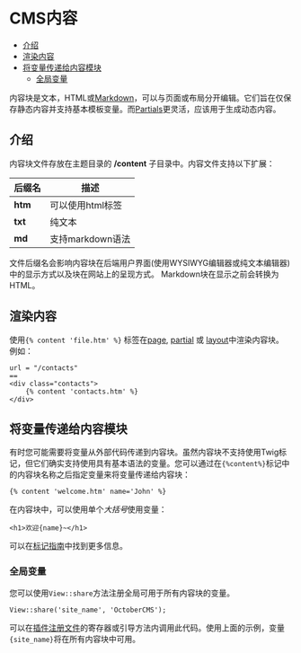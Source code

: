 # CMS内容

- [介绍](#introduction)
- [渲染内容](#rendering-content-blocks)
- [将变量传递给内容模块](#content-variables)
    - [全局变量](#content-global-variables)

内容块是文本，HTML或[Markdown](http://daringfireball.net/projects/markdown/syntax)，可以与页面或布局分开编辑。它们旨在仅保存静态内容并支持基本模板变量。而[Partials](cms-partials.md)更灵活，应该用于生成动态内容。

<a name="introduction"></a>
## 介绍

内容块文件存放在主题目录的 **/content** 子目录中。内容文件支持以下扩展：

后缀名 | 描述
------------- | -------------
**htm** | 可以使用html标签
**txt** | 纯文本
**md** | 支持markdown语法


文件后缀名会影响内容块在后端用户界面(使用WYSIWYG编辑器或纯文本编辑器)中的显示方式以及块在网站上的呈现方式。 Markdown块在显示之前会转换为HTML。

<a name="rendering-content-blocks"></a>
## 渲染内容

使用`{% content 'file.htm' %}` 标签在[page](cms-pages.md), [partial](cms-partials.md) 或 [layout](cms-layouts.md)中渲染内容块。 例如：

    url = "/contacts"
    ==
    <div class="contacts">
        {% content 'contacts.htm' %}
    </div>

<a name="content-variables"></a>
## 将变量传递给内容模块

有时您可能需要将变量从外部代码传递到内容块。虽然内容块不支持使用Twig标记，但它们确实支持使用具有基本语法的变量。您可以通过在`{%content%}`标记中的内容块名称之后指定变量来将变量传递给内容块：

    {% content 'welcome.htm' name='John' %}

在内容块中，可以使用单个*大括号*使用变量：

    <h1>欢迎{name}~</h1>

可以在[标记指南](../markup/tag-content)中找到更多信息。

<a name="content-global-variables"></a>
### 全局变量

您可以使用`View::share`方法注册全局可用于所有内容块的变量。

    View::share('site_name', 'OctoberCMS');

可以在[插件注册文件](plugin-registration.md)的寄存器或引导方法内调用此代码。使用上面的示例，变量`{site_name}`将在所有内容块中可用。